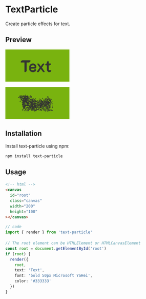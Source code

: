 # TextParticle

Create particle effects for text.

## Preview

![preview_1](https://github.com/TinyCricetus/text-particle/blob/main/preview/image_1.png)

![preview_2](https://github.com/TinyCricetus/text-particle/blob/main/preview/image_2.png)

## Installation

Install text-particle using npm:

```sh
npm install text-particle
```

## Usage

```html
<!-- html -->
<canvas
  id="root"
  class="canvas"
  width="200"
  height="100"
></canvas>
```

```typescript
// code
import { render } from 'text-particle'

// The root element can be HTMLElement or HTMLCanvasElement
const root = document.getElementById('root')
if (root) {
  render({
    root,
    text: 'Text',
    font: 'bold 50px Microsoft YaHei',
    color: '#333333'
  })
}
```

